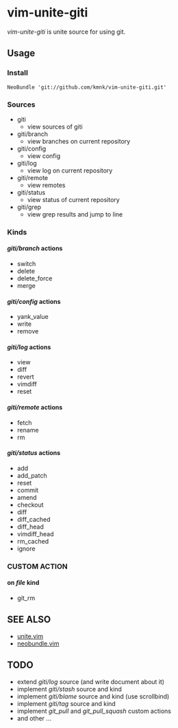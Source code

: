 # vim-unite-giti

*vim-unite-giti* is unite source for using git.

## Usage

### Install

    NeoBundle 'git://github.com/kmnk/vim-unite-giti.git'


### Sources

- giti
    - view sources of giti
- giti/branch
    - view branches on current repository
- giti/config
    - view config
- giti/log
    - view log on current repository
- giti/remote
    - view remotes
- giti/status
    - view status of current repository
- giti/grep
    - view grep results and jump to line


### Kinds

#### *giti/branch* actions

- switch
- delete
- delete\_force
- merge


#### *giti/config* actions

- yank\_value
- write
- remove


#### *giti/log* actions

- view
- diff
- revert
- vimdiff
- reset


#### *giti/remote* actions

- fetch
- rename
- rm


#### *giti/status* actions

- add
- add\_patch
- reset
- commit
- amend
- checkout
- diff
- diff\_cached
- diff\_head
- vimdiff\_head
- rm\_cached
- ignore


### CUSTOM ACTION

#### on *file* kind

- git\_rm


## SEE ALSO

- [unite.vim][unite.vim]
- [neobundle.vim][neobundle.vim]


## TODO

- extend *giti/log* source (and write document about it)
- implement *giti/stash* source and kind
- implement *giti/blame* source and kind (use scrollbind)
- implement *giti/tag* source and kind
- implement *git_pull* and *git_pull_squash* custom actions
- and other ...

[unite.vim]: https://github.com/Shougo/unite.vim "unite.vim"
[neobundle.vim]: https://github.com/Shougo/neobundle.vim "neobundle.vim"
